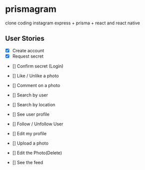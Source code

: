 # prismagram
clone coding instagram express + prisma + react and react native

## User Stories
- [x] Create account
- [x] Request secret 
- [] Confirm secret (Login)
- [] Like / Unlike a photo
- [] Comment on a photo
- [] Search by user
- [] Search by location
- [] See user profile
- [] Follow / Unfollow User
- [] Edit my profile

- [] Upload a photo
- [] Edit the Photo(Delete)
- [] See the feed